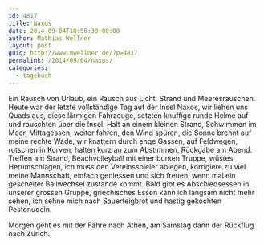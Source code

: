 ```yaml
---
id: 4817
title: Naxos
date: 2014-09-04T18:56:30+00:00
author: Mathias Wellner
layout: post
guid: http://www.mwellner.de/?p=4817
permalink: /2014/09/04/naxos/
categories:
  - tagebuch
---
```

Ein Rausch von Urlaub, ein Rausch aus Licht, Strand und Meeresrauschen. Heute war der letzte vollständige Tag auf der Insel Naxos, wir liehen uns Quads aus, diese lärmigen Fahrzeuge, setzten knuffige runde Helme auf und rauschten über die Insel. Halt an einem kleinen Strand, Schwimmen im Meer, Mittagessen, weiter fahren, den Wind spüren, die Sonne brennt auf meine rechte Wade, wir knattern durch enge Gassen, auf Feldwegen, rutschen in Kurven, halten kurz an zum Abstimmen, Rückgabe am Abend. Treffen am Strand, Beachvolleyball mit einer bunten Truppe, wüstes Herumschlagen, ich muss den Vereinsspieler ablegen, korrigiere zu viel meine Mannschaft, einfach geniessen und sich freuen, wenn mal ein gescheiter Ballwechsel zustande kommt. Bald gibt es Abschiedsessen in unserer grossen Gruppe, griechisches Essen kann ich langsam nicht mehr sehen, ich sehne mich nach Sauerteigbrot und hastig gekochten Pestonudeln. 

Morgen geht es mit der Fähre nach Athen, am Samstag dann der Rückflug nach Zürich.
